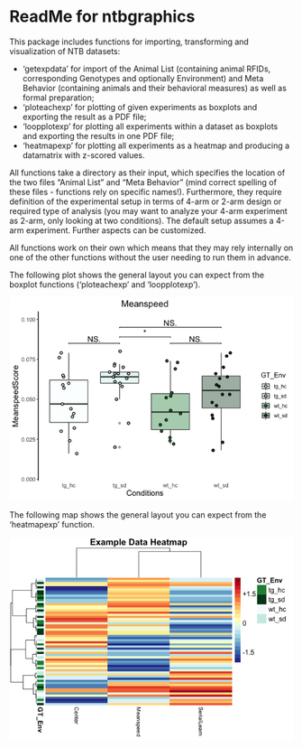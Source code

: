 ReadMe for ntbgraphics
================

This package includes functions for importing, transforming and
visualization of NTB datasets:

  - ‘getexpdata’ for import of the Animal List (containing animal RFIDs,
    corresponding Genotypes and optionally Environment) and Meta
    Behavior (containing animals and their behavioral measures) as well
    as formal preparation;
  - ‘ploteachexp’ for plotting of given experiments as boxplots and
    exporting the result as a PDF file;
  - ‘loopplotexp’ for plotting all experiments within a dataset as
    boxplots and exporting the results in one PDF file;
  - ‘heatmapexp’ for plotting all experiments as a heatmap and producing
    a datamatrix with z-scored values.

All functions take a directory as their input, which specifies the
location of the two files “Animal List” and “Meta Behavior” (mind
correct spelling of these files - functions rely on specific names\!).
Furthermore, they require definition of the experimental setup in terms
of 4-arm or 2-arm design or required type of analysis (you may want to
analyze your 4-arm experiment as 2-arm, only looking at two conditions).
The default setup assumes a 4-arm experiment. Further aspects can be
customized.

All functions work on their own which means that they may rely
internally on one of the other functions without the user needing to run
them in advance.  
  
  
The following plot shows the general layout you can expect from the
boxplot functions (‘ploteachexp’ and ‘loopplotexp’).  
  
![](README_files/figure-gfm/unnamed-chunk-1-1.png)<!-- -->  
  
  
  
  
The following map shows the general layout you can expect from the
‘heatmapexp’ function.  
  
![](README_files/figure-gfm/unnamed-chunk-2-1.png)<!-- -->
